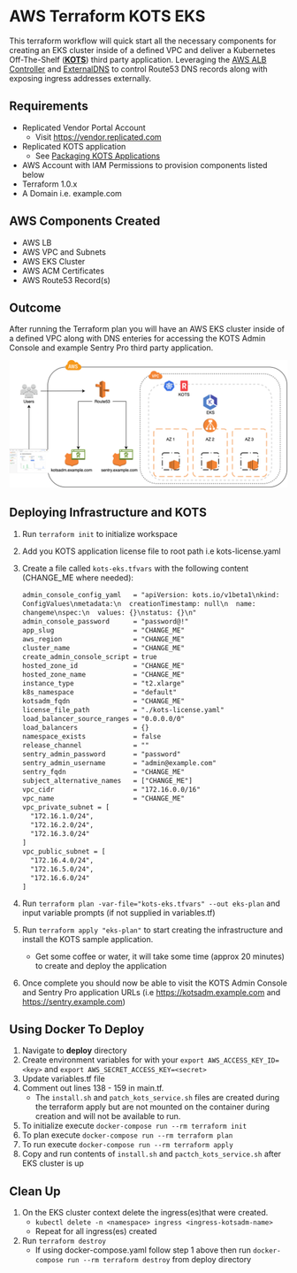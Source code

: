# AWS Terraform KOTS EKS

This terraform workflow will quick start all the necessary components for creating an EKS cluster inside of a defined VPC and deliver a Kubernetes Off-The-Shelf ([**KOTS**](https://kots.io)) third party application. Leveraging the [AWS ALB Controller](https://github.com/kubernetes-sigs/external-dns/blob/master/docs/tutorials/aws.md) and [ExternalDNS](https://github.com/kubernetes-sigs/external-dns) to control Route53 DNS records along with exposing ingress addresses externally.

## Requirements
- Replicated Vendor Portal Account
  - Visit https://vendor.replicated.com
- Replicated KOTS application
  - See [Packaging KOTS Applications](https://kots.io/vendor/packaging/packaging-an-app/)
- AWS Account with IAM Permissions to provision components listed below
- Terraform 1.0.x
- A Domain i.e. example.com 

## AWS Components Created
- AWS LB
- AWS VPC and Subnets
- AWS EKS Cluster
- AWS ACM Certificates
- AWS Route53 Record(s)

## Outcome
After running the Terraform plan you will have an AWS EKS cluster inside of a defined VPC along with DNS enteries for accessing the KOTS Admin Console and example Sentry Pro third party application.


![KOTS EKS](/terraform-kots-eks-tf-1.x/images/terraform-kots-eks.png)

## Deploying Infrastructure and KOTS
1. Run `terraform init` to initialize workspace
2. Add you KOTS application license file to root path i.e kots-license.yaml
3. Create a file called `kots-eks.tfvars` with the following content (CHANGE_ME where needed):
    ```
    admin_console_config_yaml   = "apiVersion: kots.io/v1beta1\nkind: ConfigValues\nmetadata:\n  creationTimestamp: null\n  name: changeme\nspec:\n  values: {}\nstatus: {}\n"
    admin_console_password      = "password@!"
    app_slug                    = "CHANGE_ME"
    aws_region                  = "CHANGE_ME"
    cluster_name                = "CHANGE_ME"
    create_admin_console_script = true
    hosted_zone_id              = "CHANGE_ME"
    hosted_zone_name            = "CHANGE_ME"
    instance_type               = "t2.xlarge"
    k8s_namespace               = "default"
    kotsadm_fqdn                = "CHANGE_ME"
    license_file_path           = "./kots-license.yaml"
    load_balancer_source_ranges = "0.0.0.0/0"
    load_balancers              = {}
    namespace_exists            = false
    release_channel             = ""
    sentry_admin_password       = "password"
    sentry_admin_username       = "admin@example.com"
    sentry_fqdn                 = "CHANGE_ME"
    subject_alternative_names   = ["CHANGE_ME"]
    vpc_cidr                    = "172.16.0.0/16"
    vpc_name                    = "CHANGE_ME"
    vpc_private_subnet = [
      "172.16.1.0/24",
      "172.16.2.0/24",
      "172.16.3.0/24"
    ]
    vpc_public_subnet = [
      "172.16.4.0/24",
      "172.16.5.0/24",
      "172.16.6.0/24"
    ]
    ```
4. Run `terraform plan -var-file="kots-eks.tfvars" --out eks-plan` and input variable prompts (if not supplied in variables.tf)
5. Run `terraform apply "eks-plan"` to start creating the infrastructure and install the KOTS sample application.
    - Get some coffee or water, it will take some time (approx 20 minutes) to create and deploy the application

6. Once complete you should now be able to visit the KOTS Admin Console and Sentry Pro application URLs (i.e https://kotsadm.example.com and https://sentry.example.com)

## Using Docker To Deploy
1. Navigate to **deploy** directory
2. Create environment variables for with your `export AWS_ACCESS_KEY_ID=<key>` and `export AWS_SECRET_ACCESS_KEY=<secret>`
2. Update variables.tf file
3. Comment out lines 138 - 159 in main.tf. 
    - The `install.sh` and `patch_kots_service.sh` files are created during the terraform apply but are not mounted on the container during creation and will not be available to run.
4. To initialize execute `docker-compose run --rm terraform init`
5. To plan execute `docker-compose run --rm terraform plan`
5. To run execute `docker-compose run --rm terraform apply`
5. Copy and run contents of `install.sh` and `pactch_kots_service.sh` after EKS cluster is up

## Clean Up
1. On the EKS cluster context delete the ingress(es)that were created.
    - `kubectl delete -n <namespace> ingress <ingress-kotsadm-name>`
    - Repeat for all ingress(es) created 
2. Run `terraform destroy`
    - If using docker-compose.yaml follow step 1 above then run `docker-compose run --rm terraform destroy` from deploy directory
